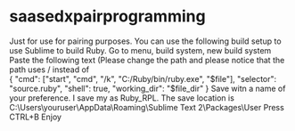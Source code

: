 saasedxpairprogramming
======================

Just for use for pairing purposes.
You can use the following build setup to use Sublime to build Ruby.
Go to menu, build system, new build system
Paste the following text (Please change the path and please notice that the path uses / instead of \
{
    "cmd": ["start", "cmd", "/k", "C:/Ruby/bin/ruby.exe", "$file"],
    "selector": "source.ruby",
    "shell": true,
    "working_dir": "$file_dir"
}
Save witn a name of your preference. I save my as Ruby_RPL. The save location is C:\Users\youruser\AppData\Roaming\Sublime Text 2\Packages\User
Press CTRL+B
Enjoy
